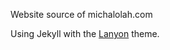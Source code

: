 Website source of michalolah.com

Using Jekyll with the [Lanyon](https://lanyon.getpoole.com/) theme.
